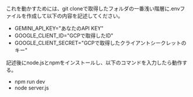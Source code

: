 これを動かすためには、git cloneで取得したフォルダの一番浅い階層に.envファイルを作成して以下の内容を記述してください。
+ GEMINI_API_KEY="あなたのAPI KEY"
+ GOOGLE_CLIENT_ID="GCPで取得したID"
+ GOOGLE_CLIENT_SECRET="GCPで取得したクライアントシークレットのキー"

記述後にnode.jsとnpmをインストールし、以下のコマンドを入力したら動作する。
+ npm run dev
+ node server.js
